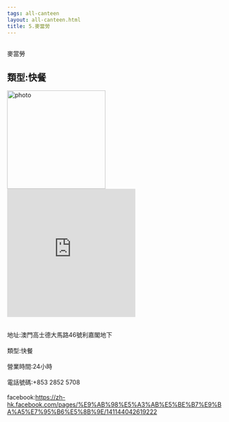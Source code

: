 ```yaml
---
tags: all-canteen
layout: all-canteen.html
title: 5.麥當勞
---
```



<br>麥當勞</br>
<h2>類型:快餐</h2>

<img src="https://user-images.githubusercontent.com/70761288/113143357-a18ebf00-925e-11eb-8a03-98a4510ba246.png" alt="photo" width="230" height="230">
<iframe src="https://www.google.com/maps/embed?pb=!1m14!1m8!1m3!1d3693.977219925399!2d113.5465204!3d22.202972!3m2!1i1024!2i768!4f13.1!3m3!1m2!1s0x0%3A0xbf839b0fd1cc8212!2sMcDonald&#39;s!5e0!3m2!1szh-TW!2s!4v1617195535497!5m2!1szh-TW!2s" width="300" height="300" style="border:0;" allowfullscreen="" loading="lazy"></iframe>

<br>地址:澳門高士德大馬路46號利嘉閣地下</br>
<br>類型:快餐</br>
<br>營業時間:24小時</br>
<br>電話號碼:+853 2852 5708</br>
<br>facebook:https://zh-hk.facebook.com/pages/%E9%AB%98%E5%A3%AB%E5%BE%B7%E9%BA%A5%E7%95%B6%E5%8B%9E/141144042619222</br>
